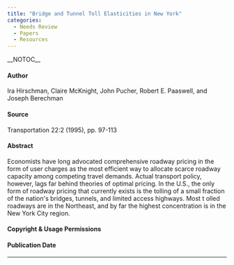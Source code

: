 ```yaml
---
title: "Bridge and Tunnel Toll Elasticities in New York"
categories:
  - Needs Review
  - Papers
  - Resources
---
```


\_\_NOTOC\_\_

#### Author

Ira Hirschman, Claire McKnight, John Pucher, Robert E. Paaswell, and Joseph Berechman

#### Source

Transportation 22:2 (1995), pp. 97-113

#### Abstract

Economists have long advocated comprehensive roadway pricing in the form of user charges as the most efficient way to allocate scarce roadway capacity among competing travel demands. Actual transport policy, however, lags far behind theories of optimal pricing. In the U.S., the only form of roadway pricing that currently exists is the tolling of a small fraction of the nation's bridges, tunnels, and limited access highways. Most t olled roadways are in the Northeast, and by far the highest concentration is in the New York City region.

#### Copyright & Usage Permissions

#### Publication Date

------------------------------------------------------------------------

<comments />

